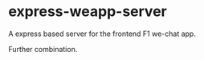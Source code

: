 # express-weapp-server
A express based server for the frontend F1 we-chat app.

Further combination.
